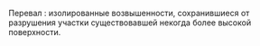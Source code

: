 ---
---

Перевал
: изолированные возвышенности, сохранившиеся от разрушения участки существовавшей некогда более высокой поверхности.
